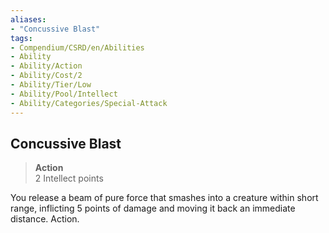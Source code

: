 ```yaml
---
aliases:
- "Concussive Blast"
tags:
- Compendium/CSRD/en/Abilities
- Ability
- Ability/Action
- Ability/Cost/2
- Ability/Tier/Low
- Ability/Pool/Intellect
- Ability/Categories/Special-Attack
---
```


  
## Concussive Blast  
>**Action**  
>2 Intellect points
  
You release a beam of pure force that smashes into a creature within short range, inflicting 5 points of damage and moving it back an immediate distance. Action.